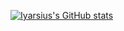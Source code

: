 [![Iyarsius's GitHub stats](https://github-readme-stats.vercel.app/api?username=iyarsius)](https://github.com/anuraghazra/github-readme-stats)
